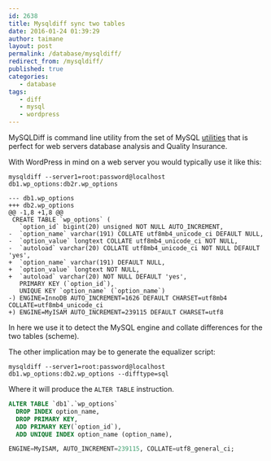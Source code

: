 ```yaml
---
id: 2638
title: Mysqldiff sync two tables
date: 2016-01-24 01:39:29
author: taimane
layout: post
permalink: /database/mysqldiff/
redirect_from: /mysqldiff/
published: true
categories:
   - database
tags:
   - diff
   - mysql
   - wordpress
---
```

MySQLDiff is command line utility from the set of MySQL <a rel="nofollow" href="http://dev.mysql.com/downloads/utilities/">utilities</a> that is perfect for web servers database analysis and Quality Insurance.

With WordPress in mind on a web server you would typically use it like this:

```
mysqldiff --server1=root:password@localhost  db1.wp_options:db2r.wp_options
```

```
--- db1.wp_options
+++ db2.wp_options
@@ -1,8 +1,8 @@
 CREATE TABLE `wp_options` (
   `option_id` bigint(20) unsigned NOT NULL AUTO_INCREMENT,
-  `option_name` varchar(191) COLLATE utf8mb4_unicode_ci DEFAULT NULL,
-  `option_value` longtext COLLATE utf8mb4_unicode_ci NOT NULL,
-  `autoload` varchar(20) COLLATE utf8mb4_unicode_ci NOT NULL DEFAULT 'yes',
+  `option_name` varchar(191) DEFAULT NULL,
+  `option_value` longtext NOT NULL,
+  `autoload` varchar(20) NOT NULL DEFAULT 'yes',
   PRIMARY KEY (`option_id`),
   UNIQUE KEY `option_name` (`option_name`)
-) ENGINE=InnoDB AUTO_INCREMENT=1626 DEFAULT CHARSET=utf8mb4 COLLATE=utf8mb4_unicode_ci
+) ENGINE=MyISAM AUTO_INCREMENT=239115 DEFAULT CHARSET=utf8
```

In here we use it to detect the MySQL engine and collate differences for the two tables (scheme).

The other implication may be to generate the equalizer script:

```
mysqldiff --server1=root:password@localhost  db1.wp_options:db2.wp_options --difftype=sql 
```

Where it will produce the `ALTER TABLE` instruction.

```sql
ALTER TABLE `db1`.`wp_options` 
  DROP INDEX option_name, 
  DROP PRIMARY KEY, 
  ADD PRIMARY KEY(`option_id`), 
  ADD UNIQUE INDEX option_name (option_name), 

ENGINE=MyISAM, AUTO_INCREMENT=239115, COLLATE=utf8_general_ci;
```

